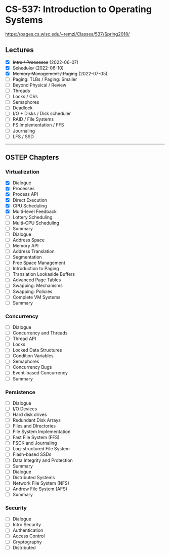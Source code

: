 # CS-537: Introduction to Operating Systems
https://pages.cs.wisc.edu/~remzi/Classes/537/Spring2018/

## Lectures
- [x]  ~~Intro / Processes~~ (2022-06-07)
- [x] ~~Scheduler~~ (2022-06-10)
- [x] ~~Memory Management / Paging~~ (2022-07-05)
- [ ] Paging: TLBs / Paging: Smaller
- [ ] Beyond Physical / Review
- [ ] Threads
- [ ] Locks / CVs
- [ ] Semaphores
- [ ] Deadlock
- [ ] I/O + Disks / Disk scheduler
- [ ] RAID / File Systems
- [ ] FS Implementation / FFS
- [ ] Journaling
- [ ] LFS / SSD

--- 

## OSTEP Chapters

### Virtualization
- [x] Dialogue
- [x] Processes
- [x] Process API
- [x] Direct Execution
- [x] CPU Scheduling
- [x] Multi-level Feedback
- [ ] Lottery Scheduling
- [ ] Multi-CPU Scheduling
- [ ] Summary
- [ ] Dialogue
- [ ] Address Space
- [ ] Memory API
- [ ] Address Translation
- [ ] Segmentation
- [ ] Free Space Management
- [ ] Introduction to Paging
- [ ] Translation Lookaside Buffers
- [ ] Advanced Page Tables
- [ ] Swapping: Mechanisms
- [ ] Swapping: Policies
- [ ] Complete VM Systems
- [ ] Summary

### Concurrency
- [ ] Dialogue
- [ ] Concurrency and Threads
- [ ] Thread API
- [ ] Locks
- [ ] Locked Data Structures
- [ ] Condition Variables
- [ ] Semaphores
- [ ] Concurrency Bugs
- [ ] Event-based Concurrency
- [ ] Summary

### Persistence
- [ ] Dialogue
- [ ] I/O Devices
- [ ] Hard disk drives
- [ ] Redundant Disk Arrays
- [ ] Files and DIrectories
- [ ] File System Implementation
- [ ] Fast File System (FFS)
- [ ] FSCK and Journaling
- [ ] Log-structured File System
- [ ] Flash-based SSDs
- [ ] Data Integrity and Protection
- [ ] Summary
- [ ] Dialogue
- [ ] Distributed Systems
- [ ] Network File System (NFS)
- [ ] Andrew File System (AFS)
- [ ] Summary

### Security
- [ ] Dialogue
- [ ] Intro Security
- [ ] Authentication
- [ ] Access Control
- [ ] Cryptography
- [ ] Distributed
